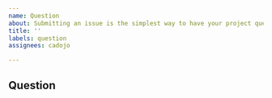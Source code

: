 ```yaml
---
name: Question
about: Submitting an issue is the simplest way to have your project questions answered!
title: ''
labels: question
assignees: cadojo

---
```


## Question

<!-- How can we help? -->
